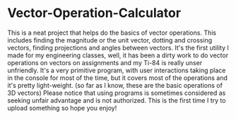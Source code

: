 # Vector-Operation-Calculator
This is a neat project that helps do the basics of vector operations. This includes finding the magnitude or the unit vector, dotting and crossing vectors, finding projections and angles between vectors.
It's the first utility I made for my engineering classes, well, it has been a dirty work to do vector operations on vectors on assignments and my Ti-84 is really unser unfriendly. It's a very primitive program, with user interactions taking place in the console for most of the time, but it covers most of the operations and it's pretty light-weight. (so far as I know, these are the basic operations of 3D vectors) Please notice that using programs is sometimes considered as seeking unfair advantage and is not authorized.
This is the first time I try to upload something so hope you enjoy!
